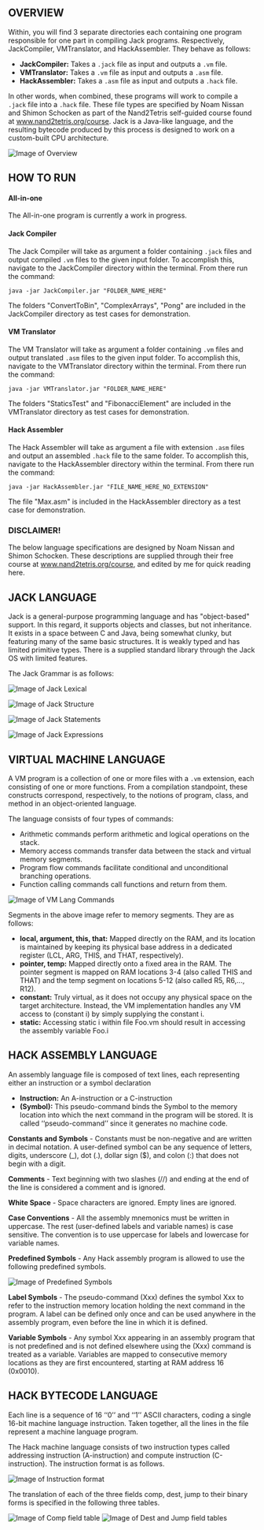 ## OVERVIEW
Within, you will find 3 separate directories each containing one program responsible for one part in compiling Jack programs. Respectively, JackCompiler, VMTranslator, and HackAssembler. They behave as follows:

- **JackCompiler:** Takes a `.jack` file as input and outputs a `.vm` file.
- **VMTranslator:** Takes a `.vm` file as input and outputs a `.asm` file.
- **HackAssembler:** Takes a `.asm` file as input and outputs a `.hack` file.

In other words, when combined, these programs will work to compile a `.jack` file into a `.hack` file. These file types are specified by Noam Nissan and Shimon Schocken as part of the Nand2Tetris self-guided course found at www.nand2tetris.org/course. Jack is a Java-like language, and the resulting bytecode produced by this process is designed to work on a custom-built CPU architecture.  

![Image of Overview](images/overview-1.png)

## HOW TO RUN
#### All-in-one
The All-in-one program is currently a work in progress.

#### Jack Compiler
The Jack Compiler will take as argument a folder containing `.jack` files and output compiled `.vm` files to the given input folder. To accomplish this, navigate to the JackCompiler directory within the terminal. From there run the command: 

`java -jar JackCompiler.jar "FOLDER_NAME_HERE"`

The folders "ConvertToBin", "ComplexArrays", "Pong" are included in the JackCompiler directory as test cases for demonstration.

#### VM Translator
The VM Translator will take as argument a folder containing `.vm` files and output translated `.asm` files to the given input folder. To accomplish this, navigate to the VMTranslator directory within the terminal. From there run the command:

`java -jar VMTranslator.jar "FOLDER_NAME_HERE"`

The folders "StaticsTest" and "FibonacciElement" are included in the VMTranslator directory as test cases for demonstration.

#### Hack Assembler
The Hack Assembler will take as argument a file with extension `.asm` files and output an assembled `.hack` file to the same folder. To accomplish this, navigate to the HackAssembler directory within the terminal. From there run the command:

`java -jar HackAssembler.jar "FILE_NAME_HERE_NO_EXTENSION"`

The file "Max.asm" is included in the HackAssembler directory as a test case for demonstration.

### DISCLAIMER!
The below language specifications are designed by Noam Nissan and Shimon Schocken. These descriptions are supplied through their free course at www.nand2tetris.org/course, and edited by me for quick reading here.

## JACK LANGUAGE
Jack is a general-purpose programming language and has "object-based" support. In this regard, it supports objects and classes, but not inheritance. It exists in a space between C and Java, being somewhat clunky, but featuring many of the same basic structures. It is weakly typed and has limited primitive types. There is a supplied standard library through the Jack OS with limited features. 

The Jack Grammar is as follows: 

![Image of Jack Lexical](images/jack-2.png)

![Image of Jack Structure](images/jack-3.png)

![Image of Jack Statements](images/jack-4.png)

![Image of Jack Expressions](images/jack-5.png)

## VIRTUAL MACHINE LANGUAGE
A VM program is a collection of one or more files with a `.vm` extension, each consisting of one or more  functions. From a compilation standpoint, these constructs correspond, respectively, to the notions of program, class, and method in an object-oriented language.

The language consists of four types of commands:
- Arithmetic commands perform arithmetic and logical operations on the stack.
- Memory access commands transfer data between the stack and virtual memory segments.
- Program flow commands facilitate conditional and unconditional branching operations.
- Function calling commands call functions and return from them.

![Image of VM Lang Commands](images/vm-1.png)

Segments in the above image refer to memory segments. They are as follows:
- **local, argument, this, that:** Mapped directly on the RAM, and its location is maintained by keeping its physical base address in a dedicated register (LCL, ARG, THIS, and THAT,
respectively). 
- **pointer, temp:** Mapped directly onto a fixed area in the RAM. The pointer segment is mapped on RAM  locations 3-4 (also called THIS and THAT) and the temp segment on locations 5-12 (also called R5, R6,..., R12).
- **constant:** Truly virtual, as it does not occupy any physical space on the target architecture. Instead, the VM implementation handles any VM access to (constant i) by simply supplying the constant i.
- **static:** Accessing static i within file Foo.vm should result in accessing the assembly variable Foo.i

## HACK ASSEMBLY LANGUAGE
An assembly language file is composed of text lines, each representing either an instruction or a symbol declaration
- **Instruction:** An A-instruction or a C-instruction
- **(Symbol):** This pseudo-command binds the Symbol to the memory location into which the next command in the program will be stored. It is called ‘‘pseudo-command’’ since it generates no machine code.

**Constants and Symbols** - Constants must be non-negative and are written in decimal notation. A user-defined symbol can be any sequence of letters, digits, underscore (_), dot (.), dollar sign ($), and colon (:) that does not begin with a digit. 

**Comments** - Text beginning with two slashes (//) and ending at the end of the line is considered a comment and is ignored. 

**White Space** - Space characters are ignored. Empty lines are ignored. 

**Case Conventions** - All the assembly mnemonics must be written in uppercase. The rest (user-defined labels and variable names) is case sensitive. The convention is to use uppercase for labels and lowercase for variable names.

**Predefined Symbols** - Any Hack assembly program is allowed to use the following predefined symbols.

![Image of Predefined Symbols](images/hack-asm-1.png)

**Label Symbols** - The pseudo-command (Xxx) defines the symbol Xxx to refer to the instruction memory location holding the next command in the program. A label can be defined only once and can be used anywhere in the assembly program, even before the line in which it is defined.

**Variable Symbols** - Any symbol Xxx appearing in an assembly program that is not predefined and is not defined elsewhere using the (Xxx) command is treated as a variable. Variables are mapped to consecutive memory locations as they are first encountered, starting at RAM address 16 (0x0010).

## HACK BYTECODE LANGUAGE
Each line is a sequence of 16 ‘‘0’’ and ‘‘1’’ ASCII characters, coding a single 16-bit machine language instruction. Taken together, all the lines in the file represent a machine language program.

The Hack machine language consists of two instruction types called addressing instruction (A-instruction) and compute instruction (C-instruction). The instruction format is as follows.

![Image of Instruction format](images/hack-byte-1.png)

The translation of each of the three fields comp, dest, jump to their binary forms is specified in the following three tables.

![Image of Comp field table](images/hack-byte-2.png)
![Image of Dest and Jump field tables](images/hack-byte-3.png)
